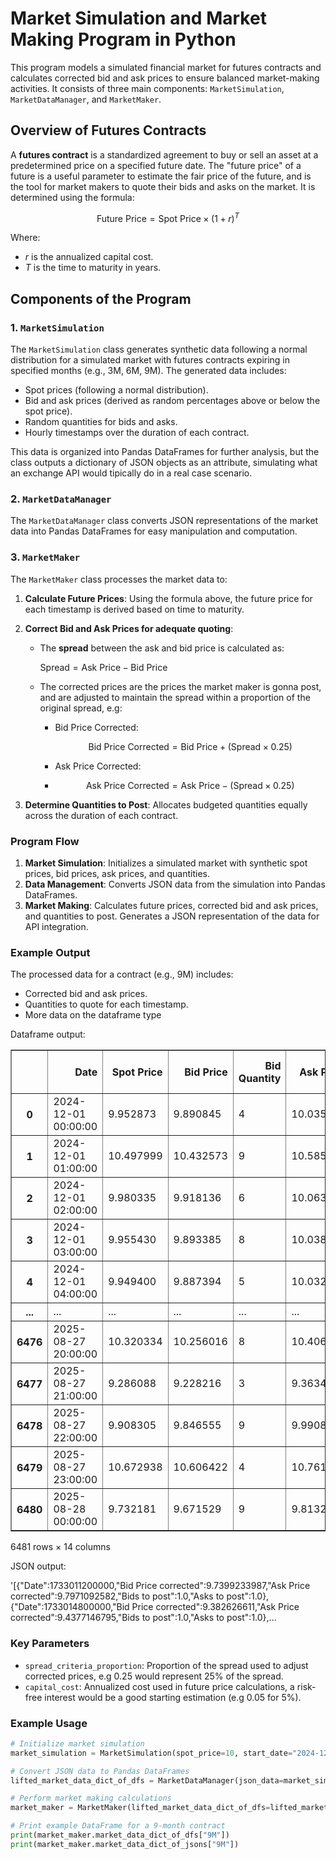 # Market Simulation and Market Making Program in Python

This program models a simulated financial market for futures contracts and calculates corrected bid and ask prices to ensure balanced market-making activities. It consists of three main components: `MarketSimulation`, `MarketDataManager`, and `MarketMaker`.

## Overview of Futures Contracts

A **futures contract** is a standardized agreement to buy or sell an asset at a predetermined price on a specified future date. The "future price" of a future is a useful parameter to estimate the fair price of the future, and is the tool for market makers to quote their bids and asks on the market. It is determined using the formula:

$$
\text{Future Price} = \text{Spot Price} \times (1 + r)^{T}
$$

Where:

- $r$ is the annualized capital cost.
- $T$ is the time to maturity in years.

## Components of the Program

### 1. `MarketSimulation`

The `MarketSimulation` class generates synthetic data following a normal distribution for a simulated market with futures contracts expiring in specified months (e.g., 3M, 6M, 9M). The generated data includes:

- Spot prices (following a normal distribution).
- Bid and ask prices (derived as random percentages above or below the spot price).
- Random quantities for bids and asks.
- Hourly timestamps over the duration of each contract.

This data is organized into Pandas DataFrames for further analysis, but the class outputs a dictionary of JSON objects as an attribute, simulating what an exchange API would tipically do in a real case scenario.

### 2. `MarketDataManager`

The `MarketDataManager` class converts JSON representations of the market data into Pandas DataFrames for easy manipulation and computation.

### 3. `MarketMaker`

The `MarketMaker` class processes the market data to:

1. **Calculate Future Prices**: Using the formula above, the future price for each timestamp is derived based on time to maturity.
2. **Correct Bid and Ask Prices for adequate quoting**:
   - The **spread** between the ask and bid price is calculated as:
     
     $\text{Spread} = \text{Ask Price} - \text{Bid Price}$
     
   - The corrected prices are the prices the market maker is gonna post, and are adjusted to maintain the spread within a proportion of the original spread, e.g:
     - Bid Price Corrected:
       
       $$\text{Bid Price Corrected} = \text{Bid Price} + (\text{Spread} \times 0.25)$$
       
     - Ask Price Corrected:
     - 
       $$\text{Ask Price Corrected} = \text{Ask Price} - (\text{Spread} \times 0.25)$$
       
3. **Determine Quantities to Post**: Allocates budgeted quantities equally across the duration of each contract.

### Program Flow

1. **Market Simulation**: Initializes a simulated market with synthetic spot prices, bid prices, ask prices, and quantities.
2. **Data Management**: Converts JSON data from the simulation into Pandas DataFrames.
3. **Market Making**: Calculates future prices, corrected bid and ask prices, and quantities to post. Generates a JSON representation of the data for API integration.

### Example Output

The processed data for a contract (e.g., 9M) includes:

- Corrected bid and ask prices.
- Quantities to quote for each timestamp.
- More data on the dataframe type


 Dataframe output:
<div>
<table border="1" class="dataframe">
  <thead>
    <tr style="text-align: right;">
      <th></th>
      <th>Date</th>
      <th>Spot Price</th>
      <th>Bid Price</th>
      <th>Bid Quantity</th>
      <th>Ask Price</th>
      <th>Ask Quantity</th>
      <th>Time to maturity full</th>
      <th>Time to maturity years</th>
      <th>Future Price</th>
      <th>Spread</th>
      <th>Bid Price corrected</th>
      <th>Ask Price corrected</th>
      <th>Bids to post</th>
      <th>Asks to post</th>
    </tr>
  </thead>
  <tbody>
    <tr>
      <th>0</th>
      <td>2024-12-01 00:00:00</td>
      <td>9.952873</td>
      <td>9.890845</td>
      <td>4</td>
      <td>10.035788</td>
      <td>4</td>
      <td>270 days 00:00:00</td>
      <td>0.739726</td>
      <td>10.318646</td>
      <td>0.144943</td>
      <td>9.927080</td>
      <td>9.999552</td>
      <td>1.0</td>
      <td>1.0</td>
    </tr>
    <tr>
      <th>1</th>
      <td>2024-12-01 01:00:00</td>
      <td>10.497999</td>
      <td>10.432573</td>
      <td>9</td>
      <td>10.585455</td>
      <td>6</td>
      <td>269 days 23:00:00</td>
      <td>0.739612</td>
      <td>10.883745</td>
      <td>0.152882</td>
      <td>10.470793</td>
      <td>10.547234</td>
      <td>1.0</td>
      <td>1.0</td>
    </tr>
    <tr>
      <th>2</th>
      <td>2024-12-01 02:00:00</td>
      <td>9.980335</td>
      <td>9.918136</td>
      <td>6</td>
      <td>10.063479</td>
      <td>3</td>
      <td>269 days 22:00:00</td>
      <td>0.739498</td>
      <td>10.347003</td>
      <td>0.145343</td>
      <td>9.954472</td>
      <td>10.027143</td>
      <td>1.0</td>
      <td>1.0</td>
    </tr>
    <tr>
      <th>3</th>
      <td>2024-12-01 03:00:00</td>
      <td>9.955430</td>
      <td>9.893385</td>
      <td>8</td>
      <td>10.038366</td>
      <td>5</td>
      <td>269 days 21:00:00</td>
      <td>0.739384</td>
      <td>10.321125</td>
      <td>0.144980</td>
      <td>9.929631</td>
      <td>10.002121</td>
      <td>1.0</td>
      <td>1.0</td>
    </tr>
    <tr>
      <th>4</th>
      <td>2024-12-01 04:00:00</td>
      <td>9.949400</td>
      <td>9.887394</td>
      <td>5</td>
      <td>10.032286</td>
      <td>4</td>
      <td>269 days 20:00:00</td>
      <td>0.739269</td>
      <td>10.314817</td>
      <td>0.144892</td>
      <td>9.923617</td>
      <td>9.996063</td>
      <td>1.0</td>
      <td>1.0</td>
    </tr>
    <tr>
      <th>...</th>
      <td>...</td>
      <td>...</td>
      <td>...</td>
      <td>...</td>
      <td>...</td>
      <td>...</td>
      <td>...</td>
      <td>...</td>
      <td>...</td>
      <td>...</td>
      <td>...</td>
      <td>...</td>
      <td>...</td>
      <td>...</td>
    </tr>
    <tr>
      <th>6476</th>
      <td>2025-08-27 20:00:00</td>
      <td>10.320334</td>
      <td>10.256016</td>
      <td>8</td>
      <td>10.406310</td>
      <td>2</td>
      <td>0 days 04:00:00</td>
      <td>0.000457</td>
      <td>10.320564</td>
      <td>0.150294</td>
      <td>10.293589</td>
      <td>10.368737</td>
      <td>1.0</td>
      <td>1.0</td>
    </tr>
    <tr>
      <th>6477</th>
      <td>2025-08-27 21:00:00</td>
      <td>9.286088</td>
      <td>9.228216</td>
      <td>3</td>
      <td>9.363448</td>
      <td>7</td>
      <td>0 days 03:00:00</td>
      <td>0.000342</td>
      <td>9.286244</td>
      <td>0.135233</td>
      <td>9.262024</td>
      <td>9.329640</td>
      <td>1.0</td>
      <td>1.0</td>
    </tr>
    <tr>
      <th>6478</th>
      <td>2025-08-27 22:00:00</td>
      <td>9.908305</td>
      <td>9.846555</td>
      <td>9</td>
      <td>9.990849</td>
      <td>8</td>
      <td>0 days 02:00:00</td>
      <td>0.000228</td>
      <td>9.908416</td>
      <td>0.144294</td>
      <td>9.882628</td>
      <td>9.954775</td>
      <td>1.0</td>
      <td>1.0</td>
    </tr>
    <tr>
      <th>6479</th>
      <td>2025-08-27 23:00:00</td>
      <td>10.672938</td>
      <td>10.606422</td>
      <td>4</td>
      <td>10.761851</td>
      <td>8</td>
      <td>0 days 01:00:00</td>
      <td>0.000114</td>
      <td>10.672997</td>
      <td>0.155429</td>
      <td>10.645279</td>
      <td>10.722994</td>
      <td>1.0</td>
      <td>1.0</td>
    </tr>
    <tr>
      <th>6480</th>
      <td>2025-08-28 00:00:00</td>
      <td>9.732181</td>
      <td>9.671529</td>
      <td>9</td>
      <td>9.813258</td>
      <td>7</td>
      <td>0 days 00:00:00</td>
      <td>0.000000</td>
      <td>9.732181</td>
      <td>0.141729</td>
      <td>9.706961</td>
      <td>9.777825</td>
      <td>1.0</td>
      <td>1.0</td>
    </tr>
  </tbody>
</table>
<p>6481 rows × 14 columns</p>
</div>

JSON output:

'[{"Date":1733011200000,"Bid Price corrected":9.7399233987,"Ask Price corrected":9.7971092582,"Bids to post":1.0,"Asks to post":1.0},{"Date":1733014800000,"Bid Price corrected":9.382626611,"Ask Price corrected":9.4377146795,"Bids to post":1.0,"Asks to post":1.0},...

### Key Parameters

- `spread_criteria_proportion`: Proportion of the spread used to adjust corrected prices, e.g 0.25 would represent 25% of the spread.
- `capital_cost`: Annualized cost used in future price calculations, a risk-free interest would be a good starting estimation (e.g 0.05 for 5%).

### Example Usage

```python
# Initialize market simulation
market_simulation = MarketSimulation(spot_price=10, start_date="2024-12-01 00:00:00", contract_list=[3,6,9], variance=0.5)

# Convert JSON data to Pandas DataFrames
lifted_market_data_dict_of_dfs = MarketDataManager(json_data=market_simulation.order_book_json).df

# Perform market making calculations
market_maker = MarketMaker(lifted_market_data_dict_of_dfs=lifted_market_data_dict_of_dfs, budget=10000, spread_criteria_proportion=0.25, capital_cost=0.05)

# Print example DataFrame for a 9-month contract
print(market_maker.market_data_dict_of_dfs["9M"])
print(market_maker.market_data_dict_of_jsons["9M"])
```
